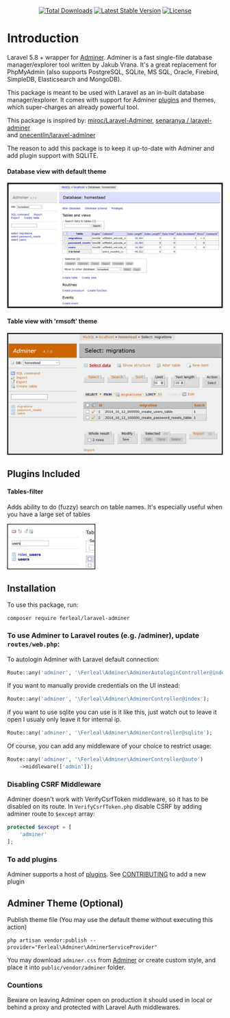 <p align="center">
<a href="https://packagist.org/packages/ferleal/laravel-adminer"><img src="https://poser.pugx.org/ferleal/laravel-adminer/downloads" alt="Total Downloads"></a>
<a href="https://packagist.org/packages/ferleal/laravel-adminer"><img src="https://poser.pugx.org/ferleal/laravel-adminer/v/stable" alt="Latest Stable Version"></a>
<a href="https://packagist.org/packages/ferleal/laravel-adminer"><img src="https://poser.pugx.org/ferleal/laravel-adminer/license" alt="License"></a>
</p>

# Introduction
Laravel 5.8 + wrapper for [Adminer](https://www.adminer.org).
Adminer is a fast single-file database manager/explorer tool written by Jakub Vrana. It's a great replacement for 
PhpMyAdmin (also supports PostgreSQL, SQLite, MS SQL, Oracle, Firebird, SimpleDB, Elasticsearch and MongoDB).

This package is meant to be used with Laravel as an in-built database manager/explorer. It comes with support for
Adminer [plugins](https://www.adminer.org/en/plugins/) and themes, which super-charges an already powerful tool.

This package is inspired by: [miroc/Laravel-Adminer](https://github.com/miroc/Laravel-Adminer), [senaranya /
laravel-adminer](https://github.com/senaranya/laravel-adminer)  
and
[onecentlin/laravel-adminer](https://github.com/onecentlin/laravel-adminer)


The reason to add this
 package is to keep it up-to-date with Adminer and add plugin support with SQLITE.
 
 #### Database view with default theme
 
![Database with default theme](images/DB-Default.JPG)

#### Table view with 'rmsoft' theme

![Table with 'rmsoft' theme](images/DB-Table-Theme.JPG)

## Plugins Included

#### Tables-filter

Adds ability to do (fuzzy) search on table names. It's especially useful when you have a large set of tables 

![tables-filter](images/table-filter-plugin.JPG)

## Installation
To use this package, run:
```
composer require ferleal/laravel-adminer
```
### To use Adminer to Laravel routes (e.g. /adminer), update `routes/web.php`:

To autologin Adminer with Laravel default connection:
```php
Route::any('adminer', '\Ferleal\Adminer\AdminerAutologinController@index');
```

If you want to manually provide credentials on the UI instead:
```php
Route::any('adminer', '\Ferleal\Adminer\AdminerController@index');
```

if you want to use sqlite you can use is it like this, just watch out to leave it open I usualy only leave it for internal ip.
```php
Route::any('adminer', '\Ferleal\Adminer\AdminerController@sqlite');
```
Of course, you can add any middleware of your choice to restrict usage:
```php
Route::any('adminer', '\Ferleal\Adminer\AdminerController@auto')
    ->middleware(['admin']);
```

### Disabling CSRF Middleware
Adminer doesn't work with VerifyCsrfToken middleware, so it has to be disabled on its route.
In `VerifyCsrfToken.php` disable CSRF by adding adminer route to `$except` array:
```php
protected $except = [
    'adminer'
];
```

### To add plugins
Adminer supports a host of [plugins](https://www.adminer.org/en/plugins/). 
See [CONTRIBUTING](CONTRIBUTING.md) to add a new plugin

## Adminer Theme (Optional)

Publish theme file (You may use the default theme without executing this action)
```
php artisan vendor:publish --provider="Ferleal\Adminer\AdminerServiceProvider"
```

You may download `adminer.css` from [Adminer](https://www.adminer.org) or create custom style, and place it into `public/vendor/adminer` folder.

### Countions
Beware on leaving Adminer open on production it should used in local or behind a proxy and protected with Laravel Auth middlewares.

